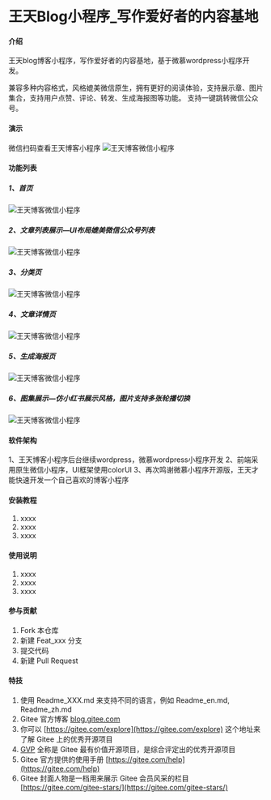 # 王天Blog小程序_写作爱好者的内容基地

#### 介绍
王天blog博客小程序，写作爱好者的内容基地，基于微慕wordpress小程序开发。

兼容多种内容格式，风格媲美微信原生，拥有更好的阅读体验，支持展示章、图片集合，支持用户点赞、评论、转发、生成海报图等功能。
支持一键跳转微信公众号。

#### 演示
微信扫码查看王天博客小程序
![王天博客微信小程序](https://wx.dslcv.com/gh_7984c8685e73_258.jpg) 

#### 功能列表

##### 1、首页

![王天博客微信小程序](https://wx.dslcv.com/jingtai/xiaochengxu/4.jpg)

##### 2、文章列表展示—UI布局媲美微信公众号列表

![王天博客微信小程序](https://wx.dslcv.com/jingtai/xiaochengxu/5.jpg) 

##### 3、分类页

![王天博客微信小程序](https://wx.dslcv.com/jingtai/xiaochengxu/6.jpg) 

##### 4、文章详情页

![王天博客微信小程序](https://wx.dslcv.com/jingtai/xiaochengxu/2.jpg) 

##### 5、生成海报页

![王天博客微信小程序](https://wx.dslcv.com/jingtai/xiaochengxu/3.jpg) 

##### 6、图集展示—仿小红书展示风格，图片支持多张轮播切换

![王天博客微信小程序](https://wx.dslcv.com/jingtai/xiaochengxu/1.jpg) 

#### 软件架构
1、王天博客小程序后台继续wordpress，微慕wordpress小程序开发
2、前端采用原生微信小程序，UI框架使用colorUI
3、再次鸣谢微慕小程序开源版，王天才能快速开发一个自己喜欢的博客小程序
#### 安装教程

1.  xxxx
2.  xxxx
3.  xxxx

#### 使用说明

1.  xxxx
2.  xxxx
3.  xxxx

#### 参与贡献

1.  Fork 本仓库
2.  新建 Feat_xxx 分支
3.  提交代码
4.  新建 Pull Request


#### 特技

1.  使用 Readme\_XXX.md 来支持不同的语言，例如 Readme\_en.md, Readme\_zh.md
2.  Gitee 官方博客 [blog.gitee.com](https://blog.gitee.com)
3.  你可以 [https://gitee.com/explore](https://gitee.com/explore) 这个地址来了解 Gitee 上的优秀开源项目
4.  [GVP](https://gitee.com/gvp) 全称是 Gitee 最有价值开源项目，是综合评定出的优秀开源项目
5.  Gitee 官方提供的使用手册 [https://gitee.com/help](https://gitee.com/help)
6.  Gitee 封面人物是一档用来展示 Gitee 会员风采的栏目 [https://gitee.com/gitee-stars/](https://gitee.com/gitee-stars/)
